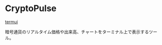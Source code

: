 # CryptoPulse
[termui](https://github.com/gizak/termui/tree/v3)

暗号通貨のリアルタイム価格や出来高、チャートをターミナル上で表示するツール。
